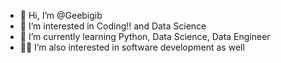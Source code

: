 - 👋 Hi, I’m @Geebigib
- 👀 I’m interested in Coding!! and Data Science
- 🌱 I’m currently learning Python, Data Science, Data Engineer
- 🌱🌱 I’m also interested in software development as well

<!---
Geebigib/Geebigib is a ✨ special ✨ repository because its `README.md` (this file) appears on your GitHub profile.
You can click the Preview link to take a look at your changes.
--->
